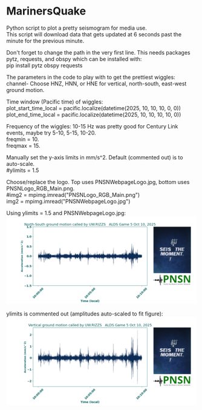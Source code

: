 # MarinersQuake
Python script to plot a pretty seismogram for media use.  
This script will download data that gets updated at 6 seconds past the minute for the previous minute.

Don't forget to change the path in the very first line.  This needs packages pytz, requests, and obspy which can be installed with:\
pip install pytz obspy requests


The parameters in the code to play with to get the prettiest wiggles:\
channel- Choose HNZ, HNN, or HNE for vertical, north-south, east-west ground motion.

Time window (Pacific time) of wiggles:\
plot_start_time_local = pacific.localize(datetime(2025, 10, 10, 10, 0, 0))\
plot_end_time_local = pacific.localize(datetime(2025, 10, 10, 10, 10, 0))

Frequency of the wiggles:  10-15 Hz was pretty good for Century Link events, maybe try 5-10, 5-15, 10-20.\
freqmin = 10.\
freqmax = 15.

Manually set the y-axis limits in mm/s^2.  Default (commented out) is to auto-scale.\
#ylimits = 1.5

Choose/replace the logo.  Top uses PNSNWebpageLogo.jpg, bottom uses PNSNLogo_RGB_Main.png.\
#img2 = mpimg.imread("PNSNLogo_RGB_Main.png")\
img2 = mpimg.imread("PNSNWebpageLogo.jpg")

Using ylimits = 1.5 and PNSNWebpageLogo.jpg:\
![Using PNSNWebpageLogo.jpg](https://github.com/pnsn/MarinersQuake/blob/main/seismogram_UW.RIZZS.HNN_Acceleration.png)

ylimits is commented out (amplitudes auto-scaled to fit figure):\
![Using PNSNLogo_RGB_Main.png](https://github.com/pnsn/MarinersQuake/blob/main/seismogram_UW.RIZZS.HNZ_Acceleration.png)



